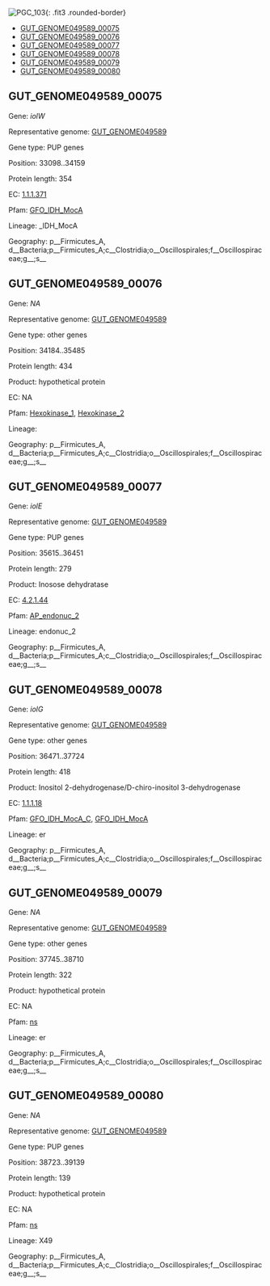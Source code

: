 ![PGC_103](../static/images/Clusters_figure/PGC_103.jpg){: .fit3 .rounded-border}

<ul id="myTab" class="nav nav-tabs">
  <li class="active">
        <a href="#tab1" data-toggle="tab">GUT_GENOME049589_00075</a>
  </li>
<li><a href="#tab2" data-toggle="tab">GUT_GENOME049589_00076</a></li>
<li><a href="#tab3" data-toggle="tab">GUT_GENOME049589_00077</a></li>
<li><a href="#tab4" data-toggle="tab">GUT_GENOME049589_00078</a></li>
<li><a href="#tab5" data-toggle="tab">GUT_GENOME049589_00079</a></li>
<li><a href="#tab6" data-toggle="tab">GUT_GENOME049589_00080</a></li>
</ul>

<div id="myTabContent" class="tab-content">
  <div class="tab-pane fade in active" id="tab1">

<h2 id="GUT_GENOME049589_00075">GUT_GENOME049589_00075</h2>
<p>Gene: <em>iolW</em>
<p>Representative genome: <a href="Europe">GUT_GENOME049589</a></p>
<p>Gene type: PUP genes</p>
<p>Position: 33098..34159</p>
<p>Protein length: 354</p>
<p>EC: <a href="https://www.brenda-enzymes.org/enzyme.php?ecno=1.1.1.371">1.1.1.371</a></p>
<p>Pfam: <a href="http://pfam.xfam.org/family/GFO_IDH_MocA">GFO_IDH_MocA</a></p>

<p>Lineage: _IDH_MocA</p>
<p>Geography: p__Firmicutes_A, d__Bacteria;p__Firmicutes_A;c__Clostridia;o__Oscillospirales;f__Oscillospiraceae;g__;s__</p>
  </div>

  <div class="tab-pane fade" id="tab2">

<h2 id="GUT_GENOME049589_00076">GUT_GENOME049589_00076</h2>
<p>Gene: <em>NA</em></p>
<p>Representative genome: <a href="Europe">GUT_GENOME049589</a></p>
<p>Gene type: other genes</p>
<p>Position: 34184..35485</p>
<p>Protein length: 434</p>
<p>Product: hypothetical protein</p>
<p>EC: NA</p>
<p>Pfam: <a href="http://pfam.xfam.org/family/Hexokinase_1">Hexokinase_1</a>, <a href="http://pfam.xfam.org/family/Hexokinase_2">Hexokinase_2</a></p>
<p>Lineage: </p>
<p>Geography: p__Firmicutes_A, d__Bacteria;p__Firmicutes_A;c__Clostridia;o__Oscillospirales;f__Oscillospiraceae;g__;s__</p>

  </div>
  <div class="tab-pane fade" id="tab3">

<h2 id="GUT_GENOME049589_00077">GUT_GENOME049589_00077</h2>
<p>Gene: <em>iolE</em></p>
<p>Representative genome: <a href="Europe">GUT_GENOME049589</a></p>
<p>Gene type: PUP genes</p>
<p>Position: 35615..36451</p>
<p>Protein length: 279</p>
<p>Product: Inosose dehydratase</p>
<p>EC: <a href="https://www.brenda-enzymes.org/enzyme.php?ecno=4.2.1.44">4.2.1.44</a></p>
<p>Pfam: <a href="http://pfam.xfam.org/family/AP_endonuc_2">AP_endonuc_2</a></p>

<p>Lineage: endonuc_2</p>
<p>Geography: p__Firmicutes_A, d__Bacteria;p__Firmicutes_A;c__Clostridia;o__Oscillospirales;f__Oscillospiraceae;g__;s__</p>

  </div>
  <div class="tab-pane fade" id="tab4">

<h2 id="GUT_GENOME049589_00078">GUT_GENOME049589_00078</h2>
<p>Gene: <em>iolG</em></p>
<p>Representative genome: <a href="Europe">GUT_GENOME049589</a></p>
<p>Gene type: other genes</p>
<p>Position: 36471..37724</p>
<p>Protein length: 418</p>
<p>Product: Inositol 2-dehydrogenase/D-chiro-inositol 3-dehydrogenase</p>
<p>EC: <a href="https://www.brenda-enzymes.org/enzyme.php?ecno=1.1.1.18">1.1.1.18</a></p>
<p>Pfam: <a href="http://pfam.xfam.org/family/GFO_IDH_MocA_C">GFO_IDH_MocA_C</a>, <a href="http://pfam.xfam.org/family/GFO_IDH_MocA">GFO_IDH_MocA</a></p>
<p>Lineage: er</p>
<p>Geography: p__Firmicutes_A, d__Bacteria;p__Firmicutes_A;c__Clostridia;o__Oscillospirales;f__Oscillospiraceae;g__;s__</p>

  </div>
  <div class="tab-pane fade" id="tab5">

<h2 id="GUT_GENOME049589_00079">GUT_GENOME049589_00079</h2>
<p>Gene: <em>NA</em></p>
<p>Representative genome: <a href="Europe">GUT_GENOME049589</a></p>
<p>Gene type: other genes</p>
<p>Position: 37745..38710</p>
<p>Protein length: 322</p>
<p>Product: hypothetical protein</p>
<p>EC: NA</p>
<p>Pfam: <a href="http://pfam.xfam.org/family/ns">ns</a></p>

<p>Lineage: er</p>
<p>Geography: p__Firmicutes_A, d__Bacteria;p__Firmicutes_A;c__Clostridia;o__Oscillospirales;f__Oscillospiraceae;g__;s__</p>

  </div>
  <div class="tab-pane fade" id="tab6">

<h2 id="GUT_GENOME049589_00080">GUT_GENOME049589_00080</h2>
<p>Gene: <em>NA</em></p>
<p>Representative genome: <a href="Europe">GUT_GENOME049589</a></p>
<p>Gene type: PUP genes</p>
<p>Position: 38723..39139</p>
<p>Protein length: 139</p>
<p>Product: hypothetical protein</p>
<p>EC: NA</p>
<p>Pfam: <a href="http://pfam.xfam.org/family/ns">ns</a></p>

<p>Lineage: X49</p>
<p>Geography: p__Firmicutes_A, d__Bacteria;p__Firmicutes_A;c__Clostridia;o__Oscillospirales;f__Oscillospiraceae;g__;s__</p>

  </div>
</div>
